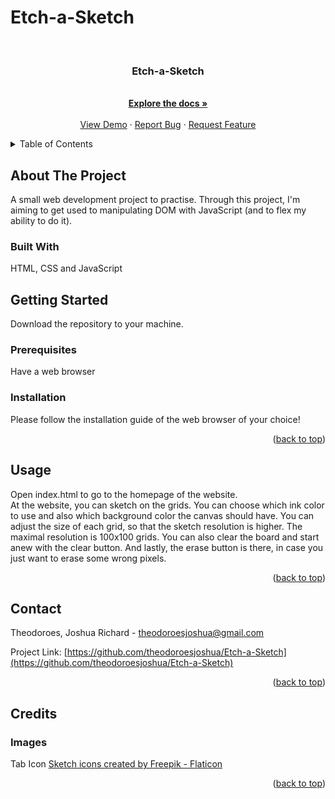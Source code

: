 # Etch-a-Sketch
<div id="top"></div>


<!-- PROJECT LOGO -->
<br />
<div align="center">
  <a href="https://github.com/theodoroesjoshua/Etch-a-Sketch"></a>

<h3 align="center">Etch-a-Sketch</h3>

  <p align="center">
    <br />
    <a href="https://github.com/theodoroesjoshua/Etch-a-Sketch"><strong>Explore the docs »</strong></a>
    <br />
    <br />
    <a href="https://github.com/theodoroesjoshua/Etch-a-Sketch">View Demo</a>
    ·
    <a href="https://github.com/theodoroesjoshua/Etch-a-Sketch/issues">Report Bug</a>
    ·
    <a href="https://github.com/theodoroesjoshua/Etch-a-Sketch/issues">Request Feature</a>
  </p>
</div>



<!-- TABLE OF CONTENTS -->
<details>
  <summary>Table of Contents</summary>
  <ol>
    <li>
      <a href="#about-the-project">About The Project</a>
      <ul>
        <li><a href="#built-with">Built With</a></li>
      </ul>
    </li>
    <li>
      <a href="#getting-started">Getting Started</a>
      <ul>
        <li><a href="#prerequisites">Prerequisites</a></li>
        <li><a href="#installation">Installation</a></li>
      </ul>
    </li>
    <li><a href="#usage">Usage</a></li>
    <li><a href="#contributing">Contributing</a></li>
    <li><a href="#contact">Contact</a></li>
    <li><a href="#credits">Credits</a></li>
  </ol>
</details>



<!-- ABOUT THE PROJECT -->
## About The Project
A small web development project to practise. Through this project, I'm aiming to get used to manipulating DOM with JavaScript (and to flex my ability to do it).

### Built With
HTML, CSS and JavaScript

<!-- GETTING STARTED -->
## Getting Started
Download the repository to your machine.


### Prerequisites

Have a web browser

### Installation
Please follow the installation guide of the web browser of your choice!
<p align="right">(<a href="#top">back to top</a>)</p>


<!-- USAGE EXAMPLES -->
## Usage
Open index.html to go to the homepage of the website.<br> 
At the website, you can sketch on the grids. You can choose which ink color to use and also which background color the canvas should have. You can adjust the size of each grid, so that the sketch resolution is higher. The maximal resolution is 100x100 grids. You can also clear the board and start anew with the clear button. And lastly, the erase button is there, in case you just want to erase some wrong pixels.
<p align="right">(<a href="#top">back to top</a>)</p>

<!-- CONTACT -->
## Contact

Theodoroes, Joshua Richard - theodoroesjoshua@gmail.com

Project Link: [https://github.com/theodoroesjoshua/Etch-a-Sketch](https://github.com/theodoroesjoshua/Etch-a-Sketch)

<p align="right">(<a href="#top">back to top</a>)</p>

<!-- Credits -->
## Credits
### Images
Tab Icon <a href="https://www.flaticon.com/free-icons/sketch" title="sketch icons">Sketch icons created by Freepik - Flaticon</a>
  
<p align="right">(<a href="#top">back to top</a>)</p>
